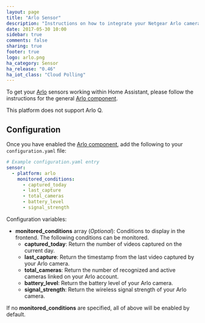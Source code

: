 ```yaml
---
layout: page
title: "Arlo Sensor"
description: "Instructions on how to integrate your Netgear Arlo cameras within Home Assistant."
date: 2017-05-30 10:00
sidebar: true
comments: false
sharing: true
footer: true
logo: arlo.png
ha_category: Sensor
ha_release: "0.46"
ha_iot_class: "Cloud Polling"
---
```


To get your [Arlo](https://arlo.netgear.com/) sensors working within Home Assistant, please follow the instructions for the general [Arlo component](/components/arlo).

This platform does not support Arlo Q.

## Configuration

Once you have enabled the [Arlo component](/components/arlo), add the following to your `configuration.yaml` file:

```yaml
# Example configuration.yaml entry
sensor:
  - platform: arlo
    monitored_conditions:
      - captured_today
      - last_capture
      - total_cameras
      - battery_level
      - signal_strength
```

Configuration variables:

- **monitored_conditions** array (*Optional*): Conditions to display in the frontend. The following conditions can be monitored.
  - **captured_today**: Return the number of videos captured on the current day.
  - **last_capture**: Return the timestamp from the last video captured by your Arlo camera.
  - **total_cameras**: Return the number of recognized and active cameras linked on your Arlo account.
  - **battery_level**: Return the battery level of your Arlo camera.
  - **signal_strength**: Return the wireless signal strength of your Arlo camera.

If no **monitored_conditions** are specified, all of above will be enabled by default.
